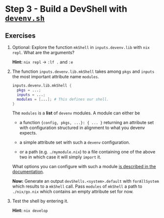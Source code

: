 # Step 3 - Build a DevShell with [`devenv.sh`](https://devenv.sh)

## Exercises

1. Optional: Explore the function `mkShell` in `inputs.devenv.lib` with
   `nix repl`. What are the arguments?

   **Hint:** `nix repl` -> `:lf .` and `:e`

2. The function `inputs.devenv.lib.mkShell` takes among `pkgs` and `inputs` the
   most important attribute name `modules`.

   ```nix
   inputs.devenv.lib.mkShell {
     pkgs = ...;
     inputs = ...;
     modules = [...]; # This defines our shell.
   }
   ```

   The `modules` is a **list** of `devenv` modules. A module can either be

   - a function `{config, pkgs, ...}: { ... }` returning an attribute set with
     configuration structured in alignment to what you devenv expects.

   - a simple attribute set with such a `devenv` configuration.

   - or a path (e.g. `./mymodule.nix`) to a file containing one of the above two
     in which case it will simply `import` it.

   What options you can configure with such a module
   [is described in the documentation](https://devenv.sh/reference/options/).

   **Now:** Generate an output `devShells.<system>.default` with `forAllSystem`
   which results to a `mkShell` call. Pass `modules` of `mkShell` a path to
   `./nix/go.nix` which contains an empty attribute set for now.

3. Test the shell by entering it.

   **Hint:** `nix develop`

